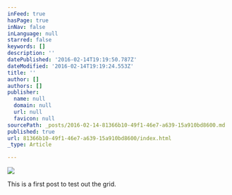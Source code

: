```yaml
---
inFeed: true
hasPage: true
inNav: false
inLanguage: null
starred: false
keywords: []
description: ''
datePublished: '2016-02-14T19:19:50.787Z'
dateModified: '2016-02-14T19:19:24.553Z'
title: ''
author: []
authors: []
publisher:
  name: null
  domain: null
  url: null
  favicon: null
sourcePath: _posts/2016-02-14-81366b10-49f1-46e7-a639-15a910bd8600.md
published: true
url: 81366b10-49f1-46e7-a639-15a910bd8600/index.html
_type: Article

---
```

![](https://the-grid-user-content.s3-us-west-2.amazonaws.com/ae5411df-63f0-41f7-bb90-90e532ab4001.jpg)

This is a first post to test out the grid.